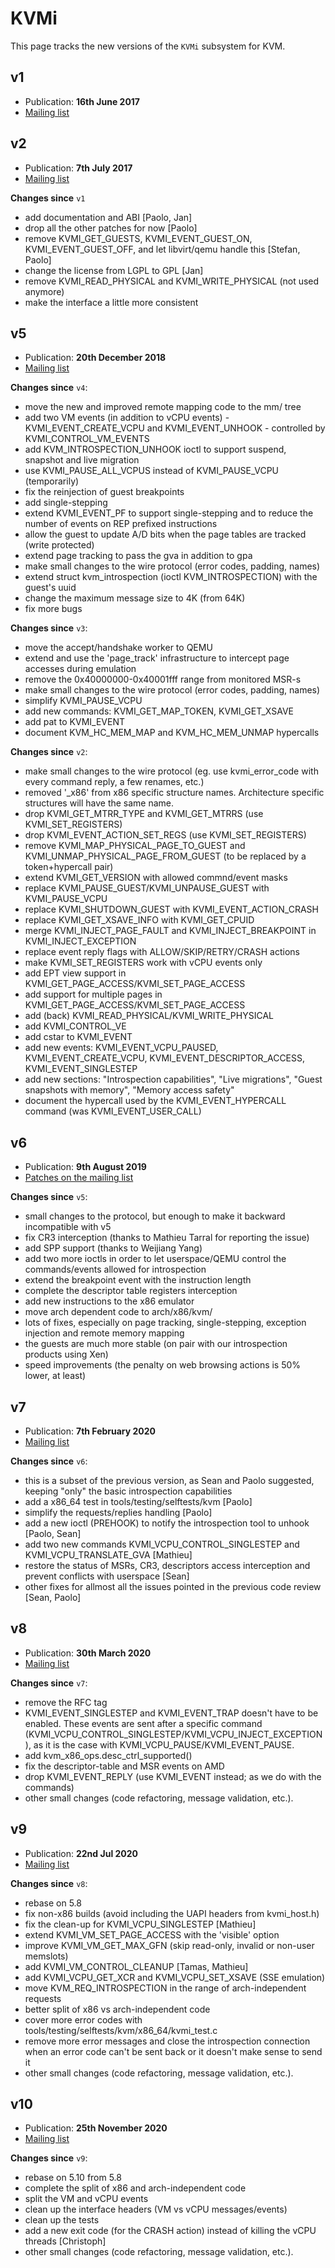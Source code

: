 # KVMi

This page tracks the new versions of the `KVMi` subsystem for KVM.


## v1

- Publication: **16th June 2017**
- [Mailing list](https://www.spinics.net/lists/kvm/msg151508.html)

## v2

- Publication: **7th July 2017**
- [Mailing list](https://www.spinics.net/lists/kvm/msg152567.html)

**Changes since** `v1`

- add documentation and ABI [Paolo, Jan]
- drop all the other patches for now [Paolo]
- remove KVMI_GET_GUESTS, KVMI_EVENT_GUEST_ON, KVMI_EVENT_GUEST_OFF,
  and let libvirt/qemu handle this [Stefan, Paolo]
- change the license from LGPL to GPL [Jan]
- remove KVMI_READ_PHYSICAL and KVMI_WRITE_PHYSICAL (not used anymore)
- make the interface a little more consistent

## v5

- Publication: **20th December 2018**
- [Mailing list](https://www.spinics.net/lists/kvm/msg179441.html)

**Changes since** `v4`:

- move the new and improved remote mapping code to the mm/ tree
- add two VM events (in addition to vCPU events) - KVMI_EVENT_CREATE_VCPU
      and KVMI_EVENT_UNHOOK - controlled by KVMI_CONTROL_VM_EVENTS
- add KVM_INTROSPECTION_UNHOOK ioctl to support suspend, snapshot
      and live migration
- use KVMI_PAUSE_ALL_VCPUS instead of KVMI_PAUSE_VCPU (temporarily)
- fix the reinjection of guest breakpoints
- add single-stepping
- extend KVMI_EVENT_PF to support single-stepping and to reduce
      the number of events on REP prefixed instructions
- allow the guest to update A/D bits when the page tables are tracked
      (write protected)
- extend page tracking to pass the gva in addition to gpa
- make small changes to the wire protocol (error codes, padding, names)
- extend struct kvm_introspection (ioctl KVM_INTROSPECTION) with the guest's uuid
- change the maximum message size to 4K (from 64K)
- fix more bugs

**Changes since** `v3`:

- move the accept/handshake worker to QEMU
- extend and use the 'page_track' infrastructure to intercept page
  accesses during emulation
- remove the 0x40000000-0x40001fff range from monitored MSR-s
- make small changes to the wire protocol (error codes, padding, names)
- simplify KVMI_PAUSE_VCPU
- add new commands: KVMI_GET_MAP_TOKEN, KVMI_GET_XSAVE
- add pat to KVMI_EVENT
- document KVM_HC_MEM_MAP and KVM_HC_MEM_UNMAP hypercalls

**Changes since** `v2`:

- make small changes to the wire protocol (eg. use kvmi_error_code
  with every command reply, a few renames, etc.)
- removed '_x86' from x86 specific structure names. Architecture
  specific structures will have the same name.
- drop KVMI_GET_MTRR_TYPE and KVMI_GET_MTRRS (use KVMI_SET_REGISTERS)
- drop KVMI_EVENT_ACTION_SET_REGS (use KVMI_SET_REGISTERS)
- remove KVMI_MAP_PHYSICAL_PAGE_TO_GUEST and KVMI_UNMAP_PHYSICAL_PAGE_FROM_GUEST
  (to be replaced by a token+hypercall pair)
- extend KVMI_GET_VERSION with allowed commnd/event masks
- replace KVMI_PAUSE_GUEST/KVMI_UNPAUSE_GUEST with KVMI_PAUSE_VCPU
- replace KVMI_SHUTDOWN_GUEST with KVMI_EVENT_ACTION_CRASH
- replace KVMI_GET_XSAVE_INFO with KVMI_GET_CPUID
- merge KVMI_INJECT_PAGE_FAULT and KVMI_INJECT_BREAKPOINT
  in KVMI_INJECT_EXCEPTION
- replace event reply flags with ALLOW/SKIP/RETRY/CRASH actions
- make KVMI_SET_REGISTERS work with vCPU events only
- add EPT view support in KVMI_GET_PAGE_ACCESS/KVMI_SET_PAGE_ACCESS
- add support for multiple pages in KVMI_GET_PAGE_ACCESS/KVMI_SET_PAGE_ACCESS
- add (back) KVMI_READ_PHYSICAL/KVMI_WRITE_PHYSICAL
- add KVMI_CONTROL_VE
- add cstar to KVMI_EVENT
- add new events: KVMI_EVENT_VCPU_PAUSED, KVMI_EVENT_CREATE_VCPU, 
  KVMI_EVENT_DESCRIPTOR_ACCESS, KVMI_EVENT_SINGLESTEP
- add new sections: "Introspection capabilities", "Live migrations",
  "Guest snapshots with memory", "Memory access safety"
- document the hypercall used by the KVMI_EVENT_HYPERCALL command
  (was KVMI_EVENT_USER_CALL)

## v6

- Publication: **9th August 2019**
- [Patches on the mailing list](https://lore.kernel.org/kvm/20190809160047.8319-1-alazar@bitdefender.com/)

**Changes since** `v5`:

- small changes to the protocol, but enough to make it backward
incompatible with v5
- fix CR3 interception (thanks to Mathieu Tarral for reporting the issue)
- add SPP support (thanks to Weijiang Yang)
- add two more ioctls in order to let userspace/QEMU control
the commands/events allowed for introspection
- extend the breakpoint event with the instruction length
- complete the descriptor table registers interception
- add new instructions to the x86 emulator
- move arch dependent code to arch/x86/kvm/
- lots of fixes, especially on page tracking, single-stepping, exception
injection and remote memory mapping
- the guests are much more stable (on pair with our introspection
products using Xen)
- speed improvements (the penalty on web browsing actions is 50% lower,
at least)

## v7

- Publication: **7th February 2020**
- [Mailing list](https://lore.kernel.org/kvm/20200207181636.1065-1-alazar@bitdefender.com/)

**Changes since** `v6`:

- this is a subset of the previous version, as Sean and Paolo suggested,
  keeping "only" the basic introspection capabilities
- add a x86_64 test in tools/testing/selftests/kvm [Paolo]
- simplify the requests/replies handling [Paolo]
- add a new ioctl (PREHOOK) to notify the introspection tool to unhook
  [Paolo, Sean]
- add two new commands KVMI_VCPU_CONTROL_SINGLESTEP
  and KVMI_VCPU_TRANSLATE_GVA [Mathieu]
- restore the status of MSRs, CR3, descriptors access interception
  and prevent conflicts with userspace [Sean]
- other fixes for allmost all the issues pointed in the previous
  code review [Sean, Paolo]

## v8

- Publication: **30th March 2020**
- [Mailing list](https://lore.kernel.org/kvm/20200330101308.21702-1-alazar@bitdefender.com/)

**Changes since** `v7`:

- remove the RFC tag
- KVMI_EVENT_SINGLESTEP and KVMI_EVENT_TRAP doesn't have to
  be enabled. These events are sent after a specific command
  (KVMI_VCPU_CONTROL_SINGLESTEP/KVMI_VCPU_INJECT_EXCEPTION), as it is
  the case with KVMI_VCPU_PAUSE/KVMI_EVENT_PAUSE.
- add kvm_x86_ops.desc_ctrl_supported()
- fix the descriptor-table and MSR events on AMD
- drop KVMI_EVENT_REPLY (use KVMI_EVENT instead; as we do with the commands)
- other small changes (code refactoring, message validation, etc.).

## v9

- Publication: **22nd Jul 2020**
- [Mailing list](https://lore.kernel.org/kvm/20200721210922.7646-1-alazar@bitdefender.com/)

**Changes since** `v8`:

- rebase on 5.8
- fix non-x86 builds (avoid including the UAPI headers from kvmi_host.h)
- fix the clean-up for KVMI_VCPU_SINGLESTEP [Mathieu]
- extend KVMI_VM_SET_PAGE_ACCESS with the 'visible' option
- improve KVMI_VM_GET_MAX_GFN (skip read-only, invalid or non-user memslots)
- add KVMI_VM_CONTROL_CLEANUP [Tamas, Mathieu]
- add KVMI_VCPU_GET_XCR and KVMI_VCPU_SET_XSAVE (SSE emulation)
- move KVM_REQ_INTROSPECTION in the range of arch-independent requests
- better split of x86 vs arch-independent code
- cover more error codes with tools/testing/selftests/kvm/x86_64/kvmi_test.c
- remove more error messages and close the introspection connection
  when an error code can't be sent back or it doesn't make sense to send it
- other small changes (code refactoring, message validation, etc.).

## v10

- Publication: **25th November 2020**
- [Mailing list](https://lore.kernel.org/kvm/20201125093600.2766-1-alazar@bitdefender.com/)

**Changes since** `v9`:

- rebase on 5.10 from 5.8
- complete the split of x86 and arch-independent code
- split the VM and vCPU events
- clean up the interface headers (VM vs vCPU messages/events)
- clean up the tests
- add a new exit code (for the CRASH action) instead of killing
  the vCPU threads [Christoph]
- other small changes (code refactoring, message validation, etc.).